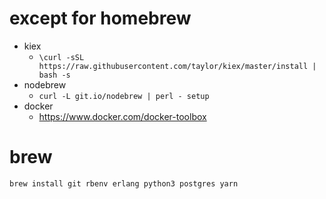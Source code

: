 # except for homebrew
- kiex
    - `\curl -sSL https://raw.githubusercontent.com/taylor/kiex/master/install | bash -s`
- nodebrew
    - `curl -L git.io/nodebrew | perl - setup`
- docker
    - https://www.docker.com/docker-toolbox

# brew
`brew install git rbenv erlang python3 postgres yarn`
